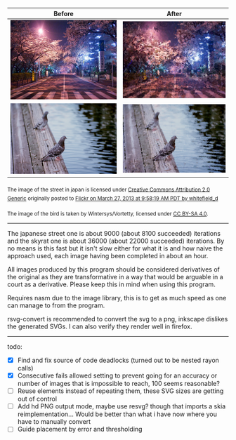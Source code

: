 |Before | After|
|-------|------|
|![An image of a street in japan at night](/test_images/japanese_street_1.jpg) | ![An image of a street in japan at night](/results/japanese_street_1.png)|
|![An image of a sky rat](/test_images/ratbird_shot.png) | ![An image of a sky rat](/results/skyrat.png)|

<sub>The image of the street in japan is licensed under [Creative Commons Attribution 2.0 Generic](https://creativecommons.org/licenses/by/2.0/deed.en) originally posted to [Flickr on March 27, 2013 at 9:58:19 AM PDT by whitefield_d](https://flickr.com/photos/49968453@N02/8594761813)</sub>

<sub>The image of the bird is taken by Wintersys/Vortetty, licensed under [CC BY-SA 4.0](https://creativecommons.org/licenses/by-sa/4.0/).</sub>

---

The japanese street one is about 9000 (about 8100 succeeded) iterations and the skyrat one is about 36000 (about 22000 succeeded) iterations. By no means is this fast but it isn't slow either for what it is and how naive the approach used, each image having been completed in about an hour.

All images produced by this program should be considered derivatives of the original as they are transformative in a way that would be arguable in a court as a derivative. Please keep this in mind when using this program.

Requires nasm due to the image library, this is to get as much speed as one can manage to from the program.

rsvg-convert is recommended to convert the svg to a png, inkscape dislikes the generated SVGs. I can also verify they render well in firefox.

---

todo:

- [x] Find and fix source of code deadlocks (turned out to be nested rayon calls)
- [x] Consecutive fails allowed setting to prevent going for an accuracy or number of images that is impossible to reach, 100 seems reasonable?
- [ ] Reuse elements instead of repeating them, these SVG sizes are getting out of control
- [ ] Add hd PNG output mode, maybe use resvg? though that imports a skia reimplementation... Would be better than what i have now where you have to manually convert
- [ ] Guide placement by error and thresholding
